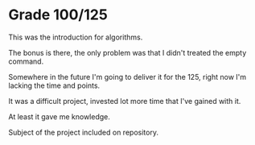 # Grade 100/125

This was the introduction for algorithms.

The bonus is there, the only problem was that I didn't treated the empty command.

Somewhere in the future I'm going to deliver it for the 125, right now I'm lacking the time and points.

It was a difficult project, invested lot more time that I've gained with it.

At least it gave me knowledge.

Subject of the project included on repository.
